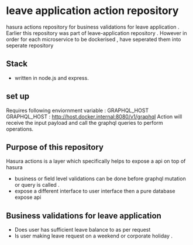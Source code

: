# leave application action repository
hasura actions repository for business validations for leave application .
Earlier this repository was part of leave-application repository .
However in order for each microservice  to be dockerised , have seperated them into seperate repository

## Stack
 * written in node.js and express.

## set up 
   Requires following enviornment variable : GRAPHQL_HOST
   GRAPHQL_HOST : http://host.docker.internal:8080/v1/graphql 
   Action will receive the input payload and call the graphql queries to perform operations.

## Purpose of this repository
Hasura actions is a layer which specifically helps to expose a api on top of hasura 
  * business or field level validations can be done before graphql mutation or query is called .
  * expose a different interface to user interface then a pure database expose api

## Business validations for leave application 
  * Does user has sufficient leave balance to as per request
  * Is user making leave request on a weekend or corporate holiday .

